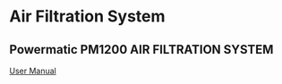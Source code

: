 # Air Filtration System

## Powermatic PM1200 AIR FILTRATION SYSTEM

[User Manual](https://drive.google.com/open?id=1hFkLjLUlxyE5kZYSFNQ1Cpzk5_mmMUHC)

